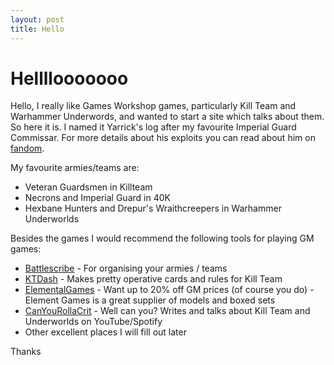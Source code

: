 ```yaml
---
layout: post
title: Hello
---
```


# Hellllooooooo

Hello, I really like Games Workshop games, particularly Kill Team and Warhammer Underwords, and wanted to start a site which talks about them.  So here it is.  I named it Yarrick's log after my favourite Imperial Guard Commissar.  For more details about his exploits you can read about him on [fandom](https://warhammer40k.fandom.com/wiki/Sebastian_Yarrick). 

My favourite armies/teams are:

* Veteran Guardsmen in Killteam
* Necrons and Imperial Guard in 40K
* Hexbane Hunters and  Drepur's Wraithcreepers in Warhammer Underworlds

Besides the games I would recommend the following tools for playing GM games:

* [Battlescribe](https://battlescribe.net/) - For organising your armies / teams
* [KTDash](https://ktdash.app/) - Makes pretty operative cards and rules for Kill Team
* [ElementalGames](https://elementgames.co.uk/) - Want up to 20% off GM prices (of course you do) - Element Games is a great supplier of models and boxed sets
* [CanYouRollaCrit](https://canyourollacrit.com/) - Well can you? Writes and talks about Kill Team and Underworlds on YouTube/Spotify
* Other excellent places I will fill out later

Thanks

